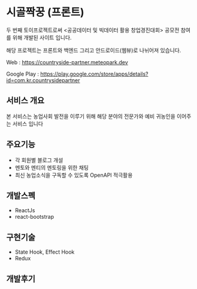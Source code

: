 # 시골짝꿍 (프론트)

두 번째 토이프로젝트로써 <공공데이터 및 빅데이터 활용 창업경진대회> 공모전 참여를 위해 개발된 사이트 입니다.

해당 프로젝트는 프론트와 백엔드 그리고 안드로이드(웹뷰)로 나뉘어져 있습니다.

Web : https://countryside-partner.meteopark.dev

Google Play : https://play.google.com/store/apps/details?id=com.kr.countrysidepartner

## 서비스 개요
본 서비스는 농업사회 발전을 이루기 위해 해당 분야의 전문가와 예비 귀농인을 이어주는 서비스 입니다

## 주요기능
* 각 회원별 블로그 개설
* 멘토와 멘티의 멘토링을 위한 채팅
* 최신 농업소식을 구독할 수 있도록 OpenAPI 적극활용

## 개발스펙
* ReactJs
* react-bootstrap

## 구현기술
* State Hook, Effect Hook
* Redux

## 개발후기

